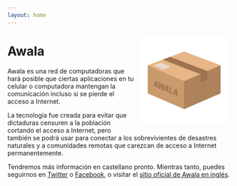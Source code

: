 ```yaml
---
layout: home
---
```


<img src="./custom-assets/logo.png" style="float:right; margin: 0.5em; max-width: 40%"/>

# Awala

Awala es una red de computadoras que hará posible que ciertas aplicaciones en tu celular o computadora mantengan la comunicación incluso si se pierde el acceso a Internet.

La tecnología fue creada para evitar que dictaduras censuren a la población cortando el acceso a Internet, pero también se podrá usar para conectar a los sobrevivientes de desastres naturales y a comunidades remotas que carezcan de acceso a Internet permanentemente.

Tendremos más información en castellano pronto. Mientras tanto, puedes seguirnos en [Twitter](https://twitter.com/LaRedAwala) o [Facebook](https://www.facebook.com/AwalaNetwork), o visitar el [sitio oficial de Awala en inglés](https://awala.network).
